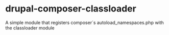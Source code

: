 drupal-composer-classloader
===========================

A simple module that registers composer´s autoload_namespaces.php with the classloader module
